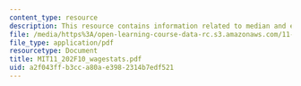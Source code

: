 ```yaml
---
content_type: resource
description: This resource contains information related to median and ethnicity.
file: /media/https%3A/open-learning-course-data-rc.s3.amazonaws.com/11-202-planning-economics-fall-2010/a2f043ffb3cca80ae3982314b7edf521_MIT11_202F10_wagestats.pdf
file_type: application/pdf
resourcetype: Document
title: MIT11_202F10_wagestats.pdf
uid: a2f043ff-b3cc-a80a-e398-2314b7edf521
---
```


